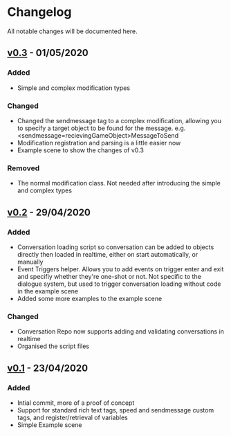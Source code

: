 # Changelog

All notable changes will be documented here.

## [v0.3](https://github.com/ChrisChalms/DialogueSystem/commit/26b7bbb7f7b2e8d54288ec38f70f8e87bfb77e1a) - 01/05/2020

### Added
- Simple and complex modification types

### Changed
- Changed the sendmessage tag to a complex modification, allowing you to specify a target object to be found for the message. e.g. <sendmessage=recievingGameObject>MessageToSend</sendmessage>
- Modification registration and parsing is a little easier now
- Example scene to show the changes of v0.3

### Removed
- The normal modification class. Not needed after introducing the simple and complex types

## [v0.2](https://github.com/ChrisChalms/DialogueSystem/commit/25fdb88b4f08347c3f379087a1ab0ca91152c52d) - 29/04/2020

### Added
- Conversation loading script so conversation can be added to objects directly then loaded in realtime, either on start automatically, or manually
- Event Triggers helper. Allows you to add events on trigger enter and exit and specifiy whether they're one-shot or not. Not specific to the dialogue system, but used to trigger conversation loading without code in the example scene
- Added some more examples to the example scene

### Changed
- Conversation Repo now supports adding and validating conversations in realtime
- Organised the script files


## [v0.1](https://github.com/ChrisChalms/DialogueSystem/commit/00f8ed7e416f7e0c7a29639a916e32a0e7854df7) - 23/04/2020

### Added
- Intial commit, more of a proof of concept
- Support for standard rich text tags, speed and sendmessage custom tags, and register/retrieval of variables
- Simple Example scene
